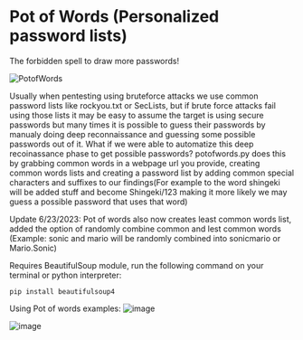 # Pot of Words (Personalized password lists)
The forbidden spell to draw more passwords!

![PotofWords](https://github.com/raskolnikov90/potofwords.py/assets/44821234/16d53a7f-80ba-4085-ad6e-7504bd343388)

  Usually when pentesting using bruteforce attacks we use common password lists like rockyou.txt or SecLists, but if brute force attacks fail using those lists it may be easy to assume the target is using secure passwords but many times it is possible to guess their passwords by manualy doing deep reconnaissance and guessing some possible passwords out of it. What if we were able to automatize this deep recoinassance phase to get possible passwords? potofwords.py does this by grabbing common words in a webpage url you provide, creating common words lists and creating a password list by adding common special characters and suffixes to our findings(For example to the word shingeki will be added stuff and become Shingeki/123 making it more likely we may guess a possible password that uses that word)

Update 6/23/2023: Pot of words also now creates least common words list, added the option of randomly combine common and lest common words (Example: sonic and mario will be randomly combined into sonicmario or Mario.Sonic)

Requires BeautifulSoup module, run the following command on your terminal or python interpreter:

```
pip install beautifulsoup4
```

Using Pot of words examples:
![image](https://github.com/raskolnikov90/potofwords.py/assets/44821234/37868421-d890-4742-8f0a-7ad9fca4ab0e)

![image](https://github.com/raskolnikov90/potofwords.py/assets/44821234/9f19915c-f5ac-4aa5-9742-94edbad1c872)



